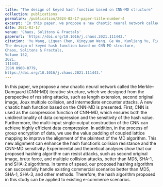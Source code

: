 ```yaml
---
title: "The design of keyed hash function based on CNN-MD structure"
collection: publications
permalink: /publication/2024-02-17-paper-title-number-4
excerpt: 'In this paper, we propose a new chaotic neural network called the Merkle–Damgaard (CNN-MD) iterative structure, which we designed from the perspective of resisting attacks, such as length extension, second original image, Joux multiple collision, and intermediate encounter attacks. A new chaotic hash function based on the CNN-MD is presented. First, CNN is used as the compression function of CNN-MD, which ensures both the unidirectionality of data compression and the sensitivity of the hash value. Furthermore, the multi-input single-output construction of the CNN can achieve highly efficient data compression. In addition, in the process of group encryption of data, we use the value padding of coupled lattice mapping to improve the alignment of the plaintext of the MD algorithm. This new alignment can enhance the hash function’s collision resistance and the CNN-MD sensitivity. Experimental and theoretical analyses show that our proposed hashing algorithm can resist attacks, such as second original image, brute force, and multiple collision attacks, better than MD5, SHA-1, and SHA-2 algorithms. In terms of speed, our proposed hashing algorithm can successfully handle existing commercial scenarios better than MD5, SHA-1, SHA-3, and other methods. Therefore, the hash algorithm proposed in this study can be applied to existing e-commerce scenarios.'
date: 2021-03-17
venue: 'Chaos, Solitons & Fractals'
paperurl: 'https://doi.org/10.1016/j.chaos.2021.111443.'
citation: 'Yu Wang, Liquan Chen, Xingyuan Wang, Ge Wu, Kunliang Yu, Tianyu Lu,
The design of keyed hash function based on CNN-MD structure,
Chaos, Solitons & Fractals,
Volume 152,
2021,
111443,
ISSN 0960-0779,
https://doi.org/10.1016/j.chaos.2021.111443.'
---
```


In this paper, we propose a new chaotic neural network called the Merkle–Damgaard (CNN-MD) iterative structure, which we designed from the perspective of resisting attacks, such as length extension, second original image, Joux multiple collision, and intermediate encounter attacks. A new chaotic hash function based on the CNN-MD is presented. First, CNN is used as the compression function of CNN-MD, which ensures both the unidirectionality of data compression and the sensitivity of the hash value. Furthermore, the multi-input single-output construction of the CNN can achieve highly efficient data compression. In addition, in the process of group encryption of data, we use the value padding of coupled lattice mapping to improve the alignment of the plaintext of the MD algorithm. This new alignment can enhance the hash function’s collision resistance and the CNN-MD sensitivity. Experimental and theoretical analyses show that our proposed hashing algorithm can resist attacks, such as second original image, brute force, and multiple collision attacks, better than MD5, SHA-1, and SHA-2 algorithms. In terms of speed, our proposed hashing algorithm can successfully handle existing commercial scenarios better than MD5, SHA-1, SHA-3, and other methods. Therefore, the hash algorithm proposed in this study can be applied to existing e-commerce scenarios.
